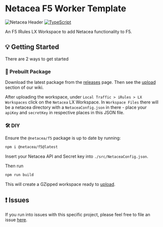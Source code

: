 # Netacea F5 Worker Template
![Netacea Header](https://assets.ntcacdn.net/header.jpg)
[![TypeScript](https://img.shields.io/badge/%3C%2F%3E-TypeScript-%230074c1.svg)](http://www.typescriptlang.org/)

An F5 IRules LX Workspace to add Netacea functionality to F5.

## 💡 Getting Started
There are 2 ways to get started
### 🎂 Prebuilt Package
Download the latest package from the [releases](https://github.com/Netacea/f5-worker-template-typescript/releases) page.
Then see the [upload](https://github.com/Netacea/f5-worker-template-typescript/wiki/IRules-LX#upload-workspace) section of our wiki.

After uploading the workspace, under `Local Traffic > iRules > LX Workspaces` click on the `Netacea` LX Workspace. In `Workspace Files` there will be a netacea directory with a `NetaceaConfig.json` in there - place your `apiKey` and `secretKey` in respective places in this JSON file.

### 🛠 DIY
Ensure the `@netacea/f5` package is up to date by running:
```bash
npm i @netacea/f5@latest
```
Insert your Netacea API and Secret key into `./src/NetaceaConfig.json`.

Then run
```bash
npm run build
```
This will create a GZipped workspace ready to [upload](https://github.com/Netacea/f5-worker-template-typescript/wiki/IRules-LX#upload-workspace).

## ❗ Issues
If you run into issues with this specific project, please feel free to file an issue [here](https://github.com/Netacea/f5-worker-template-typescript/issues).